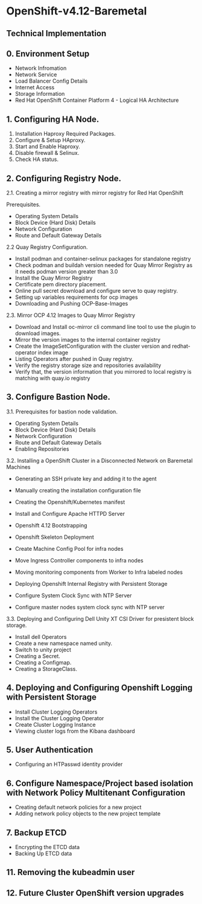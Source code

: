 # OpenShift-v4.12-Baremetal

## Technical Implementation

## 0. Environment Setup

- Network Infromation
- Network Service
- Load Balancer Config Details
- Internet Access
- Storage Information
- Red Hat OpenShift Container Platform 4 - Logical HA Architecture

## 1. Configuring HA Node. 

1. Installation Haproxy Required Packages.
1. Configure & Setup HAproxy.
1. Start and Enable Haproxy.
1. Disable firewall & Selinux. 
1. Check HA status. 


## 2. Configuring Registry Node.

2.1. Creating a mirror registry with mirror registry for Red Hat OpenShift 

Prerequisites. 

- Operating System Details
- Block Device (Hard Disk) Details
- Network Configuration
- Route and Default Gateway Details

2.2 Quay Registry Configuration. 
 
- Install podman and container-selinux packages for standalone registry
- Check podman and buildah version needed for Quay Mirror Registry as it needs podman version greater than 3.0
- Install the Quay Mirror Registry 
- Certificate pem directory placement.
- Online pull secret download and configure serve to quay registry.
- Setting up variables requirements for ocp images
- Downloading and Pushing OCP-Base-Images


2.3. Mirror OCP 4.12 Images to Quay Mirror Registry

- Download and Install oc-mirror cli command line tool to use the plugin to download images.
- Mirror the version images to the internal container registry
- Create the ImageSetConfiguration with the cluster version and redhat-operator index image
- Listing Operators after pushed in Quay registry.
- Verify the registry storage size and repositories availability
- Verify that, the version information that you mirrored to local registry is matching with quay.io registry


## 3. Configure Bastion Node. 


3.1. Prerequisites for bastion node validation.

- Operating System Details
- Block Device (Hard Disk) Details
- Network Configuration
- Route and Default Gateway Details
- Enabling Repositories


3.2. Installing a OpenShift Cluster in a Disconnected Network on Baremetal Machines

- Generating an SSH private key and adding it to the agent
- Manually creating the installation configuration file
- Creating the Openshift/Kubernetes manifest
- Install and Configure Apache HTTPD Server
- Openshift 4.12 Bootstrapping
- Openshift Skeleton Deployment

- Create Machine Config Pool for infra nodes
- Move Ingress Controller components to infra nodes
- Moving monitoring components from Worker to Infra labeled nodes
- Deploying Openshift Internal Registry with Persistent Storage
- Configure System Clock Sync with NTP Server
- Configure master nodes system clock sync with NTP server


3.3. Deploying and Configuring Dell Unity XT CSI Driver for presistent block storage.

- Install dell Operators
- Create a new namespace named unity.
- Switch to unity project
- Creating a Secret.
- Creating a Configmap.
- Creating a StorageClass.



## 4. Deploying and Configuring Openshift Logging with Persistent Storage

- Install Cluster Logging Operators
- Install the Cluster Logging Operator
- Create Cluster Logging Instance
- Viewing cluster logs from the Kibana dashboard


## 5. User Authentication 

- Configuring an HTPasswd identity provider


## 6. Configure Namespace/Project based isolation with Network Policy Multitenant Configuration

- Creating default network policies for a new project
- Adding network policy objects to the new project template

## 7. Backup ETCD 

- Encrypting the ETCD data
- Backing Up ETCD data

## 11. Removing the kubeadmin user

## 12. Future Cluster OpenShift version upgrades